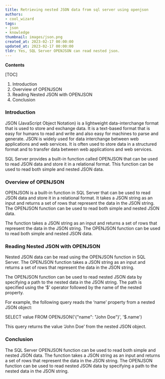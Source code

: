 ```yaml
---
title: Retrieving nested JSON data from sql server using openjson
authors:
- cool_wizard
tags:
- json
- knowledge
thumbnail: images/json.png
created_at: 2023-02-17 00:00:00
updated_at: 2023-02-17 00:00:00
tldr: Yes, SQL Server OPENJSON can read nested json.
---
```


**Contents**

[TOC]

1. Introduction
2. Overview of OPENJSON
3. Reading Nested JSON with OPENJSON
4. Conclusion

### Introduction

JSON (JavaScript Object Notation) is a lightweight data-interchange format that is used to store and exchange data. It is a text-based format that is easy for humans to read and write and also easy for machines to parse and generate. JSON is widely used for data interchange between web applications and web services. It is often used to store data in a structured format and to transfer data between web applications and web services.

SQL Server provides a built-in function called OPENJSON that can be used to read JSON data and store it in a relational format. This function can be used to read both simple and nested JSON data.

### Overview of OPENJSON

OPENJSON is a built-in function in SQL Server that can be used to read JSON data and store it in a relational format. It takes a JSON string as an input and returns a set of rows that represent the data in the JSON string. The OPENJSON function can be used to read both simple and nested JSON data.

The function takes a JSON string as an input and returns a set of rows that represent the data in the JSON string. The OPENJSON function can be used to read both simple and nested JSON data.

### Reading Nested JSON with OPENJSON

Nested JSON data can be read using the OPENJSON function in SQL Server. The OPENJSON function takes a JSON string as an input and returns a set of rows that represent the data in the JSON string.

The OPENJSON function can be used to read nested JSON data by specifying a path to the nested data in the JSON string. The path is specified using the ‘$’ operator followed by the name of the nested property.

For example, the following query reads the ‘name’ property from a nested JSON object:

SELECT value FROM OPENJSON('{"name": "John Doe"}', '$.name')

This query returns the value ‘John Doe’ from the nested JSON object.

### Conclusion

The SQL Server OPENJSON function can be used to read both simple and nested JSON data. The function takes a JSON string as an input and returns a set of rows that represent the data in the JSON string. The OPENJSON function can be used to read nested JSON data by specifying a path to the nested data in the JSON string.
